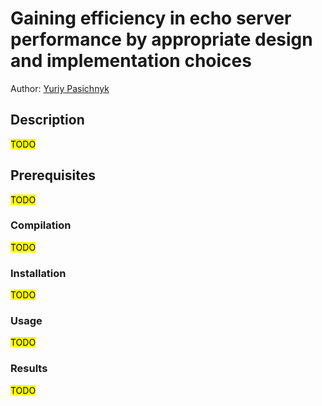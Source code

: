 # Gaining efficiency in echo server performance by appropriate design and implementation choices

Author: [Yuriy Pasichnyk](https://github.com/Fenix-125)<br>

## Description

<mark>TODO</mark>

## Prerequisites

<mark>TODO</mark>
<!-- 
<mark>LIST LIBRARIES/TOOLS/OTHER UTILITIES THAT NEED TO BE INSTALLED (E.G. GCC, OPENMP, CMAKE ETC)</mark>
-->

### Compilation

<mark>TODO</mark>
<!--
<mark>HOW TO COMPILE YOUR PROGRAM? (RECOMMENDED: ./comile.sh)</mark>
-->

### Installation

<mark>TODO</mark>
<!--
<mark>DESCRIBE THE INSTALLATION PROCESS (USE ./dependencies FOLDER)</mark>
<mark>Note: For Python scripts, You must add `requirenments.txt` 

file and add your env to the `.gitignore` file!</mark>
-->

### Usage

<mark>TODO</mark>
<!--
<mark>PROVIDE AN EXAMPLE OF HOW TO RUN YOUR PROGRAM (IT CAN BE A_flag COMMAND LINE WITH INPUT AND EXPECTED OUTPUT)</mark>

<mark>Note: if your project needs or generates any data, media and so on -- put them
into the data folder</mark> 
-->

### Results

<mark>TODO</mark>
<!--
<mark>DESCRIBE THE RESULTS OF THE WORK YOU DID. WHAT DID YOU LEARN OR FIND INTERESTING?</mark>
-->
